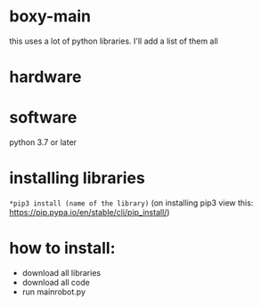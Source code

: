 # boxy-main
this uses a lot of python libraries.
I'll add a list of them all
# hardware
# software
python 3.7 or later
# installing libraries
 `*pip3 install (name of the library)`
(on installing pip3 view this: https://pip.pypa.io/en/stable/cli/pip_install/)
# how to install:
* download all libraries
* download all code
* run mainrobot.py

